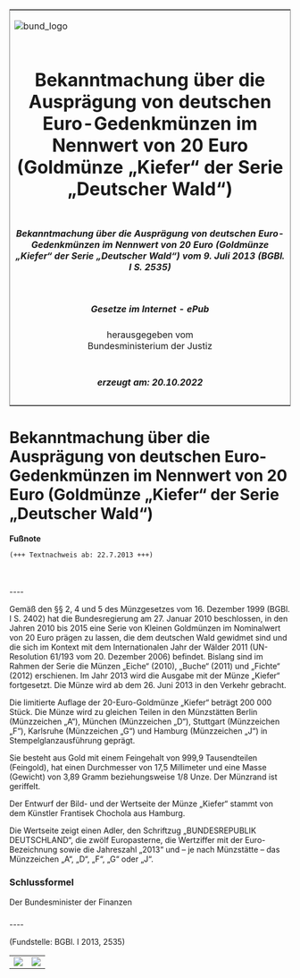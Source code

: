 <span id="DECKBLATT.html"></span>

<table border="0" frame="border" width="100%">

<tr valign="top">

<td align="left">

![bund\_logo](BfJ_2021_Web_de_de.gif)

</td>

<td align="right">

 

</td>

</tr>

<tr align="center" valign="middle">

<td colspan="2">

# Bekanntmachung über die Ausprägung von deutschen Euro-Gedenkmünzen im Nennwert von 20 Euro (Goldmünze „Kiefer“ der Serie „Deutscher Wald“)

</td>

</tr>

<tr align="center" valign="middle">

<td colspan="2">

##### Bekanntmachung über die Ausprägung von deutschen Euro-Gedenkmünzen im Nennwert von 20 Euro (Goldmünze „Kiefer“ der Serie „Deutscher Wald“) vom 9. Juli 2013 (BGBl. I S. 2535)

</td>

</tr>

<tr align="center" valign="middle">

<td colspan="2">

  
  

##### Gesetze im Internet - ePub  
  
herausgegeben vom  
Bundesministerium der Justiz

</td>

</tr>

<tr align="center" valign="bottom">

<td colspan="2">

  
  

##### erzeugt am: 20.10.2022

</td>

</tr>

</table>

<span id="BJNR253500013.html"></span>

# Bekanntmachung über die Ausprägung von deutschen Euro-Gedenkmünzen im Nennwert von 20 Euro (Goldmünze „Kiefer“ der Serie „Deutscher Wald“)

<div>

  
**Fußnote**

<div class="jnhtml">

<div>

<div class="jurAbsatz">

  

``` 
(+++ Textnachweis ab: 22.7.2013 +++)

 
```

</div>

</div>

</div>

</div>

<span id="BJNR253500013BJNE000100000.html"></span>

###   
\----

<div>

<div class="jnhtml">

<div>

<div class="jurAbsatz">

Gemäß den §§ 2, 4 und 5 des Münzgesetzes vom 16. Dezember 1999 (BGBl. I
S. 2402) hat die Bundesregierung am 27. Januar 2010 beschlossen, in den
Jahren 2010 bis 2015 eine Serie von Kleinen Goldmünzen im Nominalwert
von 20 Euro prägen zu lassen, die dem deutschen Wald gewidmet sind und
die sich im Kontext mit dem Internationalen Jahr der Wälder 2011
(UN-Resolution <span style="white-space: nowrap">61/193</span> vom 20.
Dezember 2006) befindet. Bislang sind im Rahmen der Serie die Münzen
„Eiche“ (2010), „Buche“ (2011) und „Fichte“ (2012) erschienen. Im Jahr
2013 wird die Ausgabe mit der Münze „Kiefer“ fortgesetzt. Die Münze wird
ab dem 26. Juni 2013 in den Verkehr gebracht.

</div>

<div class="jurAbsatz">

Die limitierte Auflage der 20-Euro-Goldmünze „Kiefer“ beträgt 200 000
Stück. Die Münze wird zu gleichen Teilen in den Münzstätten Berlin
(Münzzeichen „A“), München (Münzzeichen „D“), Stuttgart (Münzzeichen
„F“), Karlsruhe (Münzzeichen „G“) und Hamburg (Münzzeichen „J“) in
Stempelglanzausführung geprägt.

</div>

<div class="jurAbsatz">

Sie besteht aus Gold mit einem Feingehalt von 999,9 Tausendteilen
(Feingold), hat einen Durchmesser von 17,5 Millimeter und eine Masse
(Gewicht) von 3,89 Gramm beziehungsweise 1/8 Unze. Der Münzrand ist
geriffelt.

</div>

<div class="jurAbsatz">

Der Entwurf der Bild- und der Wertseite der Münze „Kiefer“ stammt von
dem Künstler Frantisek Chochola aus Hamburg.

</div>

<div class="jurAbsatz">

Die Wertseite zeigt einen Adler, den Schriftzug „BUNDESREPUBLIK
DEUTSCHLAND“, die zwölf Europasterne, die Wertziffer mit der
Euro-Bezeichnung sowie die Jahreszahl „2013“ und – je nach Münzstätte –
das Münzzeichen „A“, „D“, „F“, „G“ oder „J“.

</div>

</div>

</div>

</div>

<span id="BJNR253500013BJNE000200000.html"></span>

### Schlussformel  

<div>

<div class="jnhtml">

<div>

<div class="jurAbsatz">

<span class="SP">Der Bundesminister der Finanzen</span>

</div>

</div>

</div>

</div>

<span id="BJNR253500013BJNE000300000.html"></span>

###   
\----

<div>

<div class="jnhtml">

<div>

<div class="jurAbsatz">

<div class="kommentar_Fundstelle">

(Fundstelle: BGBl. I 2013, 2535)

</div>

</div>

  
  

|                                   |                                   |
| :-------------------------------: | :-------------------------------: |
| ![](bgbl1_2013_j2535-1_0010.jpeg) | ![](bgbl1_2013_j2535-1_0020.jpeg) |

</div>

</div>

</div>
